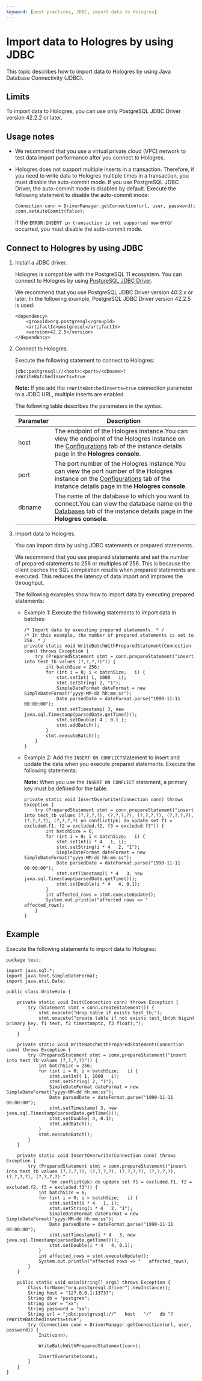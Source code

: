 ```yaml
---
keyword: [best practices, JDBC, import data to Hologres]
---
```


# Import data to Hologres by using JDBC

This topic describes how to import data to Hologres by using Java Database Connectivity \(JDBC\).

## Limits

To import data to Hologres, you can use only PostgreSQL JDBC Driver version 42.2.2 or later.

## Usage notes

-   We recommend that you use a virtual private cloud \(VPC\) network to test data import performance after you connect to Hologres.
-   Hologres does not support multiple inserts in a transaction. Therefore, if you need to write data to Hologres multiple times in a transaction, you must disable the auto-commit mode. If you use PostgreSQL JDBC Driver, the auto-commit mode is disabled by default. Execute the following statement to disable the auto-commit mode:

    ```
    Connection conn = DriverManager.getConnection(url, user, password);
    conn.setAutoCommit(false);
    ```

    If the `ERROR:INSERT in transaction is not supported now` error occurred, you must disable the auto-commit mode.


## Connect to Hologres by using JDBC

1.  Install a JDBC driver.

    Hologres is compatible with the PostgreSQL 11 ecosystem. You can connect to Hologres by using [PostgreSQL JDBC Driver](https://mvnrepository.com/artifact/org.postgresql/postgresql?spm=a2c4g.11186623.2.10.4d6430edjM1H06).

    We recommend that you use PostgreSQL JDBC Driver version 40.2.x or later. In the following example, PostgreSQL JDBC Driver version 42.2.5 is used:

    ```
    <dependency>
        <groupId>org.postgresql</groupId>
        <artifactId>postgresql</artifactId>
        <version>42.2.5</version>
    </dependency>
    ```

2.  Connect to Hologres.

    Execute the following statement to connect to Hologres:

    ```
    jdbc:postgresql://<host>:<port>/<dbname>? reWriteBatchedInserts=true
    ```

    **Note:** If you add the `reWriteBatchedInserts=true` connection parameter to a JDBC URL, multiple inserts are enabled.

    The following table describes the parameters in the syntax.

    |Parameter|Description|
    |---------|-----------|
    |host|The endpoint of the Hologres instance.You can view the endpoint of the Hologres instance on the [Configurations](https://hologram.console.aliyun.com/#/instance) tab of the instance details page in the **Hologres console**. |
    |port|The port number of the Hologres instance.You can view the port number of the Hologres instance on the [Configurations](https://hologram.console.aliyun.com/#/instance) tab of the instance details page in the **Hologres console**. |
    |dbname|The name of the database to which you want to connect.You can view the database name on the [Databases](https://hologram.console.aliyun.com/#/instance) tab of the instance details page in the **Hologres console**. |

3.  Import data to Hologres.

    You can import data by using JDBC statements or prepared statements.

    We recommend that you use prepared statements and set the number of prepared statements to 256 or multiples of 256. This is because the client caches the SQL compilation results when prepared statements are executed. This reduces the latency of data import and improves the throughput.

    The following examples show how to import data by executing prepared statements:

    -   Example 1: Execute the following statements to import data in batches:

        ```
        /* Import data by executing prepared statements. * /
        /* In this example, the number of prepared statements is set to 256. * /
        private static void WriteBatchWithPreparedStatement(Connection conn) throws Exception {
            try (PreparedStatement stmt = conn.prepareStatement("insert into test_tb values (?,?,?,?)")) {
                int batchSize = 256;
                for (int i = 0; i < batchSize;   i) {
                    stmt.setInt( 1, 1000   i);
                    stmt.setString( 2, "1");
                    SimpleDateFormat dateFormat = new SimpleDateFormat("yyyy-MM-dd hh:mm:ss");
                    Date parsedDate = dateFormat.parse("1990-11-11 00:00:00");
                    stmt.setTimestamp( 3, new java.sql.Timestamp(parsedDate.getTime()));
                    stmt.setDouble( 4 , 0.1 );
                    stmt.addBatch();
                }
                stmt.executeBatch();
            }
        }
        ```

    -   Example 2: Add the `INSERT ON CONFLICT`statement to insert and update the data when you execute prepared statements. Execute the following statements:

        **Note:** When you use the `INSERT ON CONFLICT` statement, a primary key must be defined for the table.

        ```
        private static void InsertOverwrite(Connection conn) throws Exception {
            try (PreparedStatement stmt = conn.prepareStatement("insert into test_tb values (?,?,?,?), (?,?,?,?), (?,?,?,?), (?,?,?,?), (?,?,?,?), (?,?,?,?) on conflict(pk) do update set f1 = excluded.f1, f2 = excluded.f2, f3 = excluded.f3")) {
                int batchSize = 6;
                for (int i = 0; i < batchSize;   i) {
                    stmt.setInt(i * 4   1, i);
                    stmt.setString(i * 4   2, "1");
                    SimpleDateFormat dateFormat = new SimpleDateFormat("yyyy-MM-dd hh:mm:ss");
                    Date parsedDate = dateFormat.parse("1990-11-11 00:00:00");
                    stmt.setTimestamp(i * 4   3, new java.sql.Timestamp(parsedDate.getTime()));
                    stmt.setDouble(i * 4   4, 0.1);
                }
                int affected_rows = stmt.executeUpdate();
                System.out.println("affected rows => "   affected_rows);
            }
        }
        ```


## Example

Execute the following statements to import data to Hologres:

```
package test;

import java.sql.*;
import java.text.SimpleDateFormat;
import java.util.Date;

public class WriteHolo {

    private static void Init(Connection conn) throws Exception {
        try (Statement stmt = conn.createStatement()) {
            stmt.execute("drop table if exists test_tb;");
            stmt.execute("create table if not exists test_tb(pk bigint primary key, f1 text, f2 timestamptz, f3 float);");
        }
    }

    private static void WriteBatchWithPreparedStatement(Connection conn) throws Exception {
        try (PreparedStatement stmt = conn.prepareStatement("insert into test_tb values (?,?,?,?)")) {
            int batchSize = 256;
            for (int i = 0; i < batchSize;   i) {
                stmt.setInt( 1, 1000   i);
                stmt.setString( 2, "1");
                SimpleDateFormat dateFormat = new SimpleDateFormat("yyyy-MM-dd hh:mm:ss");
                Date parsedDate = dateFormat.parse("1990-11-11 00:00:00");
                stmt.setTimestamp( 3, new java.sql.Timestamp(parsedDate.getTime()));
                stmt.setDouble( 4, 0.1);
                stmt.addBatch();
            }
            stmt.executeBatch();
        }
    }

    private static void InsertOverwrite(Connection conn) throws Exception {
        try (PreparedStatement stmt = conn.prepareStatement("insert into test_tb values (?,?,?,?), (?,?,?,?), (?,?,?,?), (?,?,?,?), (?,?,?,?), (?,?,?,?) "  
                "on conflict(pk) do update set f1 = excluded.f1, f2 = excluded.f2, f3 = excluded.f3")) {
            int batchSize = 6;
            for (int i = 0; i < batchSize;   i) {
                stmt.setInt(i * 4   1, i);
                stmt.setString(i * 4   2, "1");
                SimpleDateFormat dateFormat = new SimpleDateFormat("yyyy-MM-dd hh:mm:ss");
                Date parsedDate = dateFormat.parse("1990-11-11 00:00:00");
                stmt.setTimestamp(i * 4   3, new java.sql.Timestamp(parsedDate.getTime()));
                stmt.setDouble(i * 4   4, 0.1);
            }
            int affected_rows = stmt.executeUpdate();
            System.out.println("affected rows => "   affected_rows);
        }
    }

    public static void main(String[] args) throws Exception {
        Class.forName("org.postgresql.Driver").newInstance();
        String host = "127.0.0.1:13737";
        String db = "postgres";
        String user = "xx";
        String password = "xx";
        String url = "jdbc:postgresql://"   host   "/"   db "? reWriteBatchedInserts=true";
        try (Connection conn = DriverManager.getConnection(url, user, password)) {
            Init(conn);

            WriteBatchWithPreparedStatement(conn);

            InsertOverwrite(conn);
        }
    }
}
```

